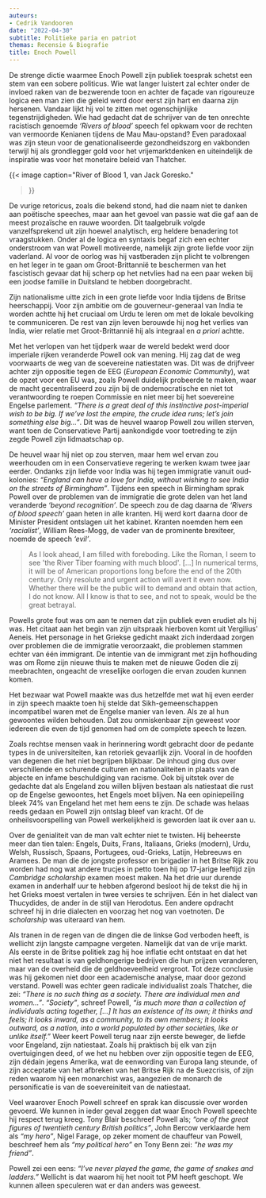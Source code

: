 ```yaml
---
auteurs:
- Cedrik Vandooren
date: "2022-04-30"
subtitle: Politieke paria en patriot
themas: Recensie & Biografie
title: Enoch Powell
---
```



De strenge dictie waarmee Enoch Powell zijn publiek toesprak schetst een stem van een sobere politicus. Wie wat langer luistert zal echter onder de invloed raken van de bezwerende toon en achter de façade van rigoureuze logica een man zien die geleid werd door eerst zijn hart en daarna zijn hersenen. Vandaar lijkt hij vol te zitten met ogenschijnlijke tegenstrijdigheden. Wie had gedacht dat de schrijver van de ten onrechte racistisch genoemde _‘Rivers of blood’_ speech fel opkwam voor de rechten van vermoorde Kenianen tijdens de Mau Mau-opstand? Even paradoxaal was zijn steun voor de genationaliseerde gezondheidszorg en vakbonden terwijl hij als grondlegger gold voor het vrijemarktdenken en uiteindelijk de inspiratie was voor het monetaire beleid van Thatcher.

{{< image
	caption="River of Blood 1, van Jack Goresko."
>}}

De vurige retoricus, zoals die bekend stond, had die naam niet te danken aan poëtische speeches, maar aan het gevoel van passie wat die gaf aan de meest prozaïsche en rauwe woorden. Dit taalgebruik volgde vanzelfsprekend uit zijn hoewel analytisch, erg heldere benadering tot vraagstukken. Onder al de logica en syntaxis begaf zich een echter onderstroom van wat Powell motiveerde, namelijk zijn grote liefde voor zijn vaderland. Al voor de oorlog was hij vastberaden zijn plicht te volbrengen en het leger in te gaan om Groot-Brittannië te beschermen van het fascistisch gevaar dat hij scherp op het netvlies had na een paar weken bij een joodse familie in Duitsland te hebben doorgebracht.

Zijn nationalisme uitte zich in een grote liefde voor India tijdens de Britse heerschappij. Voor zijn ambitie om de gouverneur-generaal van India te worden achtte hij het cruciaal om Urdu te leren om met de lokale bevolking te communiceren. De rest van zijn leven berouwde hij nog het verlies van India, wier relatie met Groot-Brittannië hij als integraal en _a priori_ achtte.

Met het verlopen van het tijdperk waar de wereld bedekt werd door imperiale rijken veranderde Powell ook van mening. Hij zag dat de weg voorwaarts de weg van de soevereine natiestaten was. Dit was de drijfveer achter zijn oppositie tegen de EEG (_European Economic Community_), wat de opzet voor een EU was, zoals Powell duidelijk probeerde te maken, waar de macht gecentraliseerd zou zijn bij de ondemocratische en niet tot verantwoording te roepen Commissie en niet meer bij het soevereine Engelse parlement. _“There is a great deal of this instinctive post-imperial wish to be big. If we’ve lost the empire, the crude idea runs; let’s join something else big...”_. Dit was de heuvel waarop Powell zou willen sterven, want toen de Conservatieve Partij aankondigde voor toetreding te zijn zegde Powell zijn lidmaatschap op.

De heuvel waar hij niet op zou sterven, maar hem wel ervan zou weerhouden om in een Conservatieve regering te werken kwam twee jaar eerder. Ondanks zijn liefde voor India was hij tegen immigratie vanuit oud-kolonies: _“England can have a love for India, without wishing to see India on the streets of Birmingham”_. Tijdens een speech in Birmingham sprak Powell over de problemen van de immigratie die grote delen van het land veranderde _‘beyond recognition’_. De speech zou de dag daarna de _‘Rivers of blood speech’_ gaan heten in alle kranten. Hij werd kort daarna door de Minister President ontslagen uit het kabinet. Kranten noemden hem een _‘racialist’_, William Rees-Mogg, de vader van de prominente brexiteer, noemde de speech _‘evil’_.

>As I look ahead, I am filled with foreboding. Like the Roman, I seem to see 'the River Tiber foaming with much blood'. [...] In numerical terms, it will be of American proportions long before the end of the 20th century. Only resolute and urgent action will avert it even now. Whether there will be the public will to demand and obtain that action, I do not know. All I know is that to see, and not to speak, would be the great betrayal.

Powells grote fout was om aan te nemen dat zijn publiek even erudiet als hij was. Het citaat aan het begin van zijn uitspraak hierboven komt uit Vergilius' Aeneis. Het personage in het Griekse gedicht maakt zich inderdaad zorgen over problemen die de immigratie veroorzaakt, die problemen stammen echter van één immigrant. De intentie van de immigrant met zijn hofhouding was om Rome zijn nieuwe thuis te maken met de nieuwe Goden die zij meebrachten, ongeacht de vreselijke oorlogen die ervan zouden kunnen komen.

Het bezwaar wat Powell maakte was dus hetzelfde met wat hij even eerder in zijn speech maakte toen hij stelde dat Sikh-gemeenschappen incompatibel waren met de Engelse manier van leven. Als ze al hun gewoontes wilden behouden. Dat zou onmiskenbaar zijn geweest voor iedereen die even de tijd genomen had om de complete speech te lezen.

Zoals rechtse mensen vaak in herinnering wordt gebracht door de pedante types in de universiteiten, kan retoriek gevaarlijk zijn. Vooral in de hoofden van degenen die het niet begrijpen blijkbaar. De inhoud ging dus over verschillende en schurende culturen en nationaliteiten in plaats van de abjecte en infame beschuldiging van racisme. Ook bij uitstek over de gedachte dat als Engeland zou willen blijven bestaan als natiestaat die rust op de Engelse gewoontes, het Engels moet blijven. Na een opiniepeiling bleek 74% van Engeland het met hem eens te zijn. De schade was helaas reeds gedaan en Powell zijn ontslag bleef van kracht. Of de onheilsvoorspelling van Powell werkelijkheid is geworden laat ik over aan u.

Over de genialiteit van de man valt echter niet te twisten. Hij beheerste meer dan tien talen: Engels, Duits, Frans, Italiaans, Grieks (modern), Urdu, Welsh, Russisch, Spaans, Portugees, oud-Grieks, Latijn, Hebreeuws en Aramees. De man die de jongste professor en brigadier in het Britse Rijk zou worden had nog wat andere trucjes in petto toen hij op 17-jarige leeftijd zijn _Cambridge scholarship_ examen moest maken. Na het drie uur durende examen in anderhalf uur te hebben afgerond besloot hij de tekst die hij in het Grieks moest vertalen in twee versies te schrijven. Eén in het dialect van Thucydides, de ander in de stijl van Herodotus. Een andere opdracht schreef hij in drie dialecten en voorzag het nog van voetnoten. De _scholarship_ was uiteraard van hem.

Als tranen in de regen van de dingen die de linkse God verboden heeft, is wellicht zijn langste campagne vergeten. Namelijk dat van de vrije markt. Als eerste in de Britse politiek zag hij hoe inflatie echt ontstaat en dat het niet het resultaat is van geldhongerige bedrijven die hun prijzen veranderen, maar van de overheid die de geldhoeveelheid vergroot. Tot deze conclusie was hij gekomen niet door een academische analyse, maar door gezond verstand. Powell was echter geen radicale individualist zoals Thatcher, die zei: _“There is no such thing as a society. There are individual men and women...”_. _“Society”_, schreef Powell, _“is much more than a collection of individuals acting together, [...] It has an existence of its own; it thinks and feels; it looks inward, as a community, to its own members; it looks outward, as a nation, into a world populated by other societies, like or unlike itself.”_ Weer keert Powell terug naar zijn eerste beweger, de liefde voor Engeland, zijn natiestaat. Zoals hij praktisch bij elk van zijn overtuigingen deed, of we het nu hebben over zijn oppositie tegen de EEG, zijn dédain jegens Amerika, wat de eenwording van Europa lang steunde, of zijn acceptatie van het afbreken van het Britse Rijk na de Suezcrisis, of zijn reden waarom hij een monarchist was, aangezien de monarch de personificatie is van de soevereiniteit van de natiestaat.

Veel waarover Enoch Powell schreef en sprak kan discussie over worden gevoerd. We kunnen in ieder geval zeggen dat waar Enoch Powell speechte hij respect terug kreeg. Tony Blair beschreef Powell als; _“one of the great figures of twentieth century British politics”_, John Bercow verklaarde hem als _“my hero”_, Nigel Farage, op zeker moment de chauffeur van Powell, beschreef hem als _“my political hero”_ en Tony Benn zei: _”he was my friend”_.

Powell zei een eens: _“I’ve never played the game, the game of snakes and ladders.”_ Wellicht is dat waarom hij het nooit tot PM heeft geschopt. We kunnen alleen speculeren wat er dan anders was geweest.
